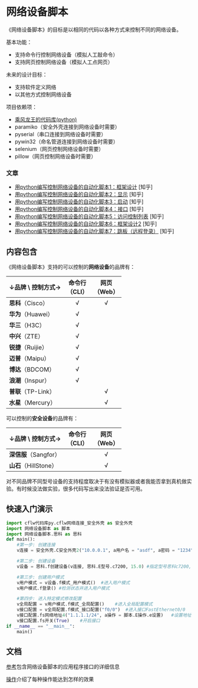 # 网络设备脚本
《网络设备脚本》的目标是以相同的代码以各种方式来控制不同的网络设备。

基本功能：
* 支持命令行控制网络设备（模拟人工敲命令）
* 支持网页控制网络设备（模拟人工点网页）

未来的设计目标：
* 支持软件定义网络
* 以其他方式控制网络设备

项目依赖项：
* [乘风龙王的代码库(python)](https://github.com/cflw/cflw_py)
* paramiko（安全外壳连接到网络设备时需要）
* pyserial（串口连接到网络设备时需要）
* pywin32（命名管道连接到网络设备时需要）
* selenium（网页控制网络设备时需要）
* pillow（网页控制网络设备时需要）

### 文章
* [用python编写控制网络设备的自动化脚本1：框架设计](https://zhuanlan.zhihu.com/p/53641620) \[知乎\]
* [用python编写控制网络设备的自动化脚本2：显示](https://zhuanlan.zhihu.com/p/56108138) \[知乎\]
* [用python编写控制网络设备的自动化脚本3：启动](https://zhuanlan.zhihu.com/p/56833809) \[知乎\]
* [用python编写控制网络设备的自动化脚本4：接口](https://zhuanlan.zhihu.com/p/59428605) \[知乎\]
* [用python编写控制网络设备的自动化脚本5：访问控制列表](https://zhuanlan.zhihu.com/p/63076652) \[知乎\]
* [用python编写控制网络设备的自动化脚本6：框架设计2](https://zhuanlan.zhihu.com/p/67650697) \[知乎\]
* [用python编写控制网络设备的自动化脚本7：跳板（远程登录）](https://zhuanlan.zhihu.com/p/83475460) \[知乎\]

## 内容包含
《网络设备脚本》支持的可以控制的**网络设备**的品牌有：

|↓品牌 \ 控制方式→|命令行<br>（CLI）|网页<br>（Web）|
|-|:-:|:-:|
|**思科**（Cisco）|√|√|
|**华为**（Huawei）|√||
|**华三**（H3C）|√||
|**中兴**（ZTE）|√||
|**锐捷**（Ruijie）|√||
|**迈普**（Maipu）|√||
|**博达**（BDCOM）|√||
|**浪潮**（Inspur）|√||
|**普联**（TP-Link）||√|
|**水星**（Mercury）||√|

可以控制的**安全设备**的品牌有：

|↓品牌 \ 控制方式→|命令行<br>（CLI）|网页<br>（Web）|
|-|:-:|:-:|
|**深信服**（Sangfor）||√|
|**山石**（HillStone）||√|

对不同品牌不同型号设备的支持程度取决于有没有模拟器或者我能否拿到真机做实验。有时候没法做实验，很多代码写出来没法验证是否可用。

## 快速入门演示
```python
import cflw代码库py.cflw网络连接_安全外壳 as 安全外壳
import 网络设备脚本 as 脚本
import 网络设备脚本.思科 as 思科
def main():
	#第一步: 创建连接
	v连接 = 安全外壳.C安全外壳2("10.0.0.1", a用户名 = "asdf", a密码 = "1234")	#使用SSH连接到10.0.0.1

	#第二步: 创建设备
	v设备 = 思科.f创建设备(v连接, 思科.E型号.c7200, 15.0)	#指定型号思科c7200, 系统版本15.0

	#第三步: 创建用户模式
	v用户模式 = v设备.f模式_用户模式()	#进入用户模式
	v用户模式.f登录()	#检测状态并进入用户模式

	#第四步: 进入特定模式修改配置
	v全局配置 = v用户模式.f模式_全局配置()	#进入全局配置模式
	v接口配置 = v全局配置.f模式_接口配置("f0/0")	#进入接口FastEthernet0/0
	v接口配置.fs网络地址4("1.1.1.1/24", a操作 = 脚本.E操作.e设置)	#设置地址
	v接口配置.fs开关(True)	#开启接口
if __name__ == "__main__":
	main()
```
## 文档
[参考](文档/参考.md)包含网络设备脚本的应用程序接口的详细信息

[操作](文档/操作.md)介绍了每种操作能达到怎样的效果